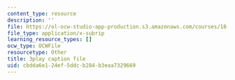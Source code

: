 ```yaml
---
content_type: resource
description: ''
file: https://ol-ocw-studio-app-production.s3.amazonaws.com/courses/18-065-matrix-methods-in-data-analysis-signal-processing-and-machine-learning-spring-2018/cbdda6e124ef5ddcb284b3eaa7329669_rYz83XPxiZo.vtt
file_type: application/x-subrip
learning_resource_types: []
ocw_type: OCWFile
resourcetype: Other
title: 3play caption file
uid: cbdda6e1-24ef-5ddc-b284-b3eaa7329669
---
```

